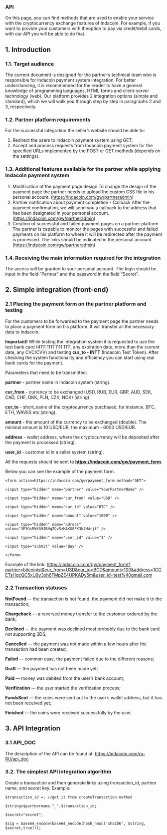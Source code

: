 ### API
On this page, you can find methods that are used to enable your service with the cryptocurrency exchange features of Indacoin. For example, if you want to provide your customers with theoption to pay via credit/debit cards, with our API you will be able to do that.

## 1. Introduction
### 1.1. Target audience
The current document is designed for the partner’s technical team who is responsible for Indacoin payment system integration. For better understanding, it is recommended for the reader to have a general knowledge of programming languages, HTML forms and client-server technology (web). Our platform provides 2 integration options (simple and standard), which we will walk you through step by step in paragraphs 2 and 3, respectively. 

### 1.2. Partner platform requirements

For the successful integration the seller’s website should be able to:
1. Redirect the users to Indacoin payment system using GET;
2. Accept and process requests from Indacoin payment system for the specified URLs implemented by the POST or GET methods (depends on the settings).

### 1.3. Additional features available for the partner while applying Indacoin payment system 
1. Modification of the payment page design 
To change the design of the payment page the partner needs to upload the custom CSS file in his personal account. (https://indacoin.com/gw/partneradmin)
2. Partner notification about payment completion - Callback
After the payment confirmation, we will send you a callback to the address that has been designated in your personal account. (https://indacoin.com/gw/partneradmin)
3. Creation of successful and failed payment pages on a partner platform
The partner is capable to monitor the pages with successful and failed payments on his platform to where it will be redirected after the payment is processed. The links should be indicated in the personal account. (https://indacoin.com/gw/partneradmin)

### 1.4. Receiving the main information required for the integration
The access will be granted to your personal account. The login should be input in the field “Partner” and the password in the field “Secret”.

## 2. Simple integration (front-end)
### 2.1 Placing the payment form on the partner platform and testing
For the customers to be forwarded to the payment page the partner needs to place a payment form on his platform. It will transfer all the necessary data to Indacoin. 

**Important!** While testing the integration system it is requested to use the test bank card (4111 1111 1111 1111, any expiration date, more than the current date, any CVC/CVV) and testing **cur_to - INTT** (Indacoin Test Token). After checking the system functionality and efficiency you can start using real bank cards for the payment.

Parameters that need to be transmitted:

**partner** - partner name in Indacoin system (string).

**cur_from** - currency to be exchanged (USD, RUB, EUR, GBP, AUD, SEK, CAD, CHF, DKK, PLN, CZK, NOK) (string).

**cur_to** - short_name of the cryptocurrency purchased, for instanсe, BTC, ETH, WAVES etc (string).

**amount** - the amount of the currency to be exchanged (double). The minimal amount is 10 USD/EUR, the maximum - 6000 USD/EUR.

**address** - wallet address, where the cryptocurrency will be deposited after the payment is processed (string).

**user_id** - customer id in a seller system (string).

All the requests should be sent to **https://indacoin.com/gw/payment_form**.

Below you can see the example of the payment form. 

`<form action=https://indacoin.com/gw/payment_form method="GET">`

`<input type="hidden" name="partner" value="YourPartnerName" />`

`<input type="hidden" name="cur_from" value="USD" />`

`<input type="hidden" name="cur_to" value="BTC" />`

`<input type="hidden" name="amount" value="1000" />`

`<input type="hidden" name="adress" value="3P3QsMVK89JBNqZQv5zMAKG8FK3kJM4rjt" />`

`<input type="hidden" name="user_id" value="1" />`

`<input type="submit" value="Buy" />`

`</form>`




Example of the link:
https://indacoin.com/gw/payment_form?partner=bitcoinist&cur_from=USD&cur_to=BCD&amount=100&address=1CGETsHqcQC5xU9y3oh6FMpZE4UPKADy5m&user_id=test%40gmail.com

### 2.2 Transaction statuses 

**NotFound** — the transaction is not found, the payment did not make it to the transaction;

**Chargeback** — a reversed money transfer to the customer ordered by the bank;

**Declined** — the payment was declined most probably due to the bank card not supporting 3DS;

**Cancelled** — the payment was not made within a few hours after the transaction had been created;

**Failed** — common case, the payment failed due to the different reasons;
 
**Draft** — the payment has not been made yet; 

**Paid** — money was debited from the user’s bank account;

**Verification** — the user started the verification process;

**FundsSent** — the coins were sent out to the user’s wallet address, but it has not been received yet;

**Finished** — the coins were received successfully by the user.

## 3. API Integration

### 3.1 API_DOC
The description of the API can be found at:  https://indacoin.com/ru-RU/api_doc

### 3.2. The simplest API integration algorithm
Create a transaction and then generate links using transaction_id, partner name, and secret key.
Example:

`$transaction_id =; //get it from createTransaction method`

`$string=$partnername."_".$transaction_id;`

`$secret="secret";`

`$sig = base64_encode(base64_encode(hash_hmac('sha256', $string, $secret,true)));`





